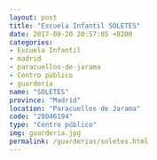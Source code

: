 ```yaml
---
layout: post
title: "Escuela Infantil SOLETES"
date: 2017-09-20 20:57:05 +0200
categories:
- Escuela Infantil
- madrid
- paracuellos-de-jarama
- Centro público
- guarderia
name: "SOLETES"
province: "Madrid"
location: "Paracuellos de Jarama"
code: "28046194"
type: "Centro público"
img: guarderia.jpg
permalink: /guarderias/soletes.html
---
```

